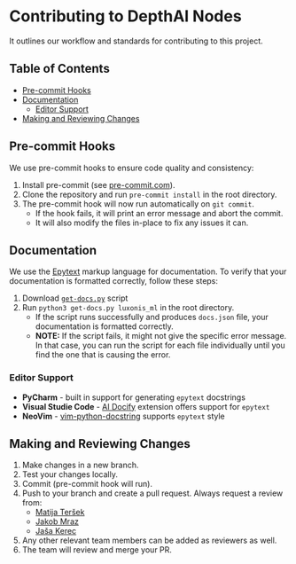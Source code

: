 # Contributing to DepthAI Nodes

It outlines our workflow and standards for contributing to this project.

## Table of Contents

- [Pre-commit Hooks](#pre-commit-hooks)
- [Documentation](#documentation)
  - [Editor Support](#editor-support)
- [Making and Reviewing Changes](#making-and-reviewing-changes)

## Pre-commit Hooks

We use pre-commit hooks to ensure code quality and consistency:

1. Install pre-commit (see [pre-commit.com](https://pre-commit.com/#install)).
1. Clone the repository and run `pre-commit install` in the root directory.
1. The pre-commit hook will now run automatically on `git commit`.
   - If the hook fails, it will print an error message and abort the commit.
   - It will also modify the files in-place to fix any issues it can.

## Documentation

We use the [Epytext](https://epydoc.sourceforge.net/epytext.html) markup language for documentation.
To verify that your documentation is formatted correctly, follow these steps:

1. Download [`get-docs.py`](https://github.com/luxonis/python-api-analyzer-to-json/blob/main/gen-docs.py) script
1. Run `python3 get-docs.py luxonis_ml` in the root directory.
   - If the script runs successfully and produces `docs.json` file, your documentation is formatted correctly.
   - **NOTE:** If the script fails, it might not give the specific error message. In that case, you can run
     the script for each file individually until you find the one that is causing the error.

### Editor Support

- **PyCharm** - built in support for generating `epytext` docstrings
- **Visual Studie Code** - [AI Docify](https://marketplace.visualstudio.com/items?itemName=AIC.docify) extension offers support for `epytext`
- **NeoVim** - [vim-python-docstring](https://github.com/pixelneo/vim-python-docstring) supports `epytext` style

## Making and Reviewing Changes

1. Make changes in a new branch.
1. Test your changes locally.
1. Commit (pre-commit hook will run).
1. Push to your branch and create a pull request. Always request a review from:
   - [Matija Teršek](https://github.com/tersekmatija)
   - [Jakob Mraz](https://github.com/jkbmrz)
   - [Jaša Kerec](https://github.com/kkeroo)
1. Any other relevant team members can be added as reviewers as well.
1. The team will review and merge your PR.
